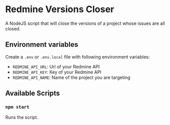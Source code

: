 # Redmine Versions Closer

A NodeJS script that will close the versions of a project whose issues are all closed.

## Environment variables

Create a `.env` or `.env.local` file with following environment variables:

* `REDMINE_API_URL`: Url of your Redmine API
* `REDMINE_API_KEY`: Key of your Redmine API
* `REDMINE_API_NAME`: Name of the project you are targeting

## Available Scripts

### `npm start`

Runs the script.
